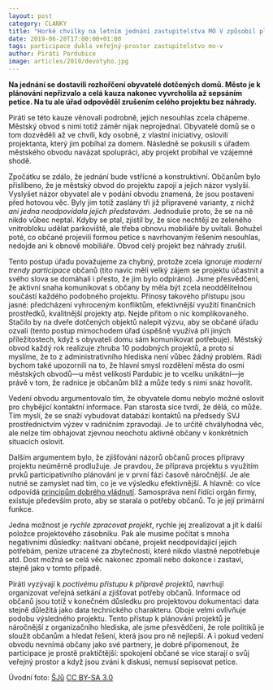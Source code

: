 ```yaml
---
layout: post
category: CLANKY
title: "Horké chvilky na letním jednání zastupitelstva MO V způsobil plán revitalizace vnitrobloku v ulici Devotyho"
date: 2019-06-28T17:00:00+01:00
tags: participace dukla veřejný-prostor zastupitelstvo mo-v
author: Piráti Pardubice
image: articles/2019/devotyho.jpg
---
```


**Na jednání se dostavili rozhořčení obyvatelé dotčených domů. Město je k
plánování nepřizvalo a celá kauza nakonec vyvrcholila až sepsáním petice. Na tu
ale úřad odpověděl zrušením celého projektu bez náhrady.**

Piráti se této kauze věnovali podrobně, jejich nesouhlas zcela chápeme. Městský
obvod s nimi totiž záměr nijak neprojednal. Obyvatelé domů se o tom dozvěděli až
ve chvíli, kdy osobně, z vlastní iniciativy, oslovili projektanta, který jim
pobíhal za domem. Následně se pokusili s úřadem městského obvodu navázat
spolupráci, aby projekt probíhal ve vzájemné shodě.

Zpočátku se zdálo, že jednání bude vstřícné a konstruktivní. Občanům bylo
přislíbeno, že je městský obvod do projektu zapojí a jejich názor vyslyší.
Vyslyšet názor obyvatel ale v podání obvodu znamená, že jsou postaveni před
hotovou věc. Byly jim totiž zaslány tři již připravené varianty, z nichž *ani
jedna neodpovídala jejich představám*. Jednoduše proto, že se na ně nikdo vůbec
neptal. Kdyby se ptal, zjistil by, že sice nechtějí ze zeleného vnitrobloku
udělat parkoviště, ale třeba obnovu mobiliáře by uvítali. Bohužel poté, co
občané projevili formou petice s navrhovaným řešením nesouhlas, nedojde ani k
obnově mobiliáře. Obvod celý projekt bez náhrady zrušil.

Tento postup úřadu považujeme za chybný, protože zcela ignoruje *moderní trendy
participace* občanů (tito navíc měli velký zájem se projektu účastnit a svého
slova se domáhali i přesto, že jim bylo odpíráno). Jsme přesvědčeni, že aktivní
snaha komunikovat s občany by měla být zcela neoddělitelnou součástí každého
podobného projektu. Přínosy takového přístupu jsou jasné: předcházení vyhroceným
konfliktům, efektivnější využití finančních prostředků, kvalitnější projekty
atp. Nejde přitom o nic komplikovaného. Stačilo by na dveře dotčených objektů
nalepit výzvu, aby se občané úřadu ozvali (tento postup mimochodem úřad úspěšně
využívá při jiných příležitostech, když s obyvateli domu sám komunikovat
potřebuje). Městský obvod každý rok realizuje zhruba 10 podobných projektů, a
proto si myslíme, že to z administrativního hlediska není vůbec žádný problém.
Rádi bychom také upozornili na to, že hlavní smysl rozdělení města do osmi
městských obvodů—u měst velikosti Pardubic je to vcelku unikátní—je právě v tom,
že radnice je občanům blíž a může tedy s nimi snáz hovořit.

Vedení obvodu argumentovalo tím, že obyvatele domu nebylo možné oslovit pro
chybějící kontaktní informace. Pan starosta sice tvrdí, že dělá, co může. Tím
myslí, že se snaží vybudovat databázi kontaktů na předsedy SVJ prostřednictvím
výzev v radničním zpravodaji. Je to určitě chvályhodná věc, ale nelze tím
obhajovat zjevnou neochotu aktivně občany v konkrétních situacích oslovit.

Dalším argumentem bylo, že zjišťování názorů občanů proces přípravy projektu
neúměrně prodlužuje. Je pravdou, že příprava projektu s využitím prvků
participativního plánování je v první fázi časově náročnější. Je ale nutné se
zamyslet nad tím, co je ve výsledku efektivnější. A hlavně: co více odpovídá
[principům dobrého vládnutí](https://cs.wikipedia.org/wiki/Good_governance).
Samospráva není řídící orgán firmy, existuje především proto, aby se starala o
potřeby občanů. To je její primární funkce.

Jedna možnost je *rychle zpracovat projekt*, rychle jej zrealizovat a jít k další
položce projektového zásobníku. Pak ale musíme počítat s mnoha negativními
důsledky: naštvaní občané, projekt neodpovídající jejich potřebám, peníze
utracené za zbytečnosti, které nikdo vlastně nepotřebuje atd. Dost možná se celá
věc nakonec zpomalí nebo dokonce i zastaví, stejně jako v tomto případě.

Piráti vyzývají k *poctivému přístupu k přípravě projektů*, navrhují organizovat
veřejná setkání a zjišťovat potřeby občanů. Informace od občanů jsou totiž v
konečném důsledku pro projektovou dokumentaci data stejně důležitá jako data
technického charakteru. Oboje velmi ovlivňuje podobu výsledného projektu. Tento
přístup k plánování projektů je náročnější z organizačního hlediska, ale jsme
přesvědčeni, že role politiků je sloužit občanům a hledat řešení, která jsou pro
ně nejlepší. A i pokud vedení obvodu nevnímá občany jako své partnery, je dobré
připomenout, že participace je prostě praktičtější: spokojení občané se více
starají o svůj veřejný prostor a když jsou zváni k diskusi, nemusí sepisovat
petice.

Úvodní foto: [ŠJů](https://cs.wikipedia.org/wiki/Wikipedista:ŠJů) [CC BY-SA 3.0](https://creativecommons.org/licenses/by-sa/3.0)

